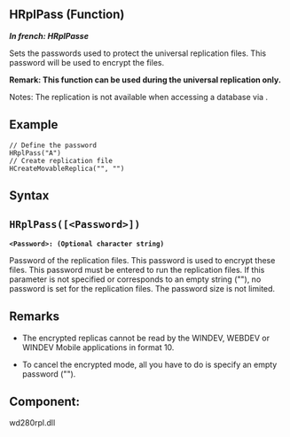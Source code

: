
## HRplPass (Function)

***In french: HRplPasse***



<a name="XUse"></a>
<a name="Use"></a>
<a name="description"></a>
Sets the passwords used to protect the universal replication files. This password will be used to encrypt the files.

**Remark: This function can be used during the universal replication only.**



Notes: The replication is not available when accessing a database via .




<a name="Example1"></a>
<a name="sample_code"></a>

## Example


```wl
// Define the password
HRplPass("A")
// Create replication file
HCreateMovableReplica("", "")
```

<a name="XSYNTAX"></a>
<a name="SYNTAX1"></a>

## Syntax

`HRplPass([<Password>])`
---

**`<Password>: (Optional character string)`**

Password of the replication files. This password is used to encrypt these files. This password must be entered to run the replication files. 
If this parameter is not specified or corresponds to an empty string (""), no password is set for the replication files. The password size is not limited.  



<a name="NOTE0"></a>
<a name="NOTE0_1"></a>

## Remarks


- The encrypted replicas cannot be read by the WINDEV, WEBDEV or WINDEV Mobile applications in format 10.

- To cancel the encrypted mode, all you have to do is specify an empty password ("").




<a name="XComponent"></a>

## Component:
wd280rpl.dll
